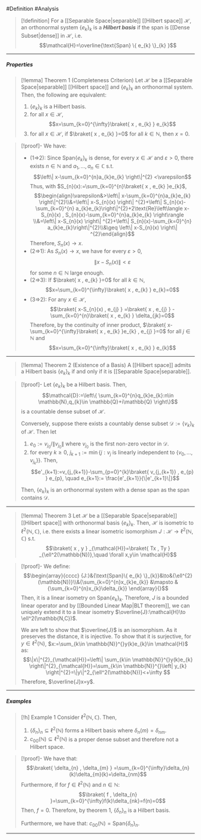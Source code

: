 #Definition #Analysis 

> [!definition]
> For a [[Separable Space|separable]] [[Hilbert space]] $\mathcal{H}$, an orthonormal system $\{ e_{k} \}_{k}$ is a ***Hilbert basis*** if the span is [[Dense Subset|dense]] in $\mathcal{H}$, i.e.$$\mathcal{H}=\overline{\text{Span} \{ e_{k} \}_{k}  }$$
---
##### Properties
> [!lemma] Theorem 1 (Completeness Criterion)
> Let $\mathcal{H}$ be a [[Separable Space|separable]] [[Hilbert space]] and $\{ e_{k} \}_{k}$ an orthonormal system. Then, the following are equivalent:
> 1. $\{ e_{k} \}_{k}$ is a Hilbert basis.
> 2. for all $x\in \mathcal{H}$, $$x=\sum_{k=0}^{\infty}\braket{ x , e_{k} } e_{k}$$
> 3. for all $x\in \mathcal{H}$, if $\braket{ x , e_{k} }=0$ for all $k\in \mathbb{N}$, then $x=0$.

> [!proof]-
> We have:
> - (1=>2): Since $\text{Span}\{ e_{k} \}_{k}$ is dense, for every $x\in \mathcal{H}$ and $\varepsilon>0$, there exists $n\in\mathbb{N}$ and $a_{1},\dots,a_{n}\in\mathbb{C}$ s.t. $$\left\| x-\sum_{k=0}^{n}a_{k}e_{k} \right\|^{2} <\varepsilon$$Thus, with $S_{n}(x):=\sum_{k=0}^{n}\braket{ x , e_{k} }e_{k}$, $$\begin{align}\varepsilon&>\left\| x-\sum_{k=0}^{n}a_{k}e_{k} \right\|^{2}\\&=\left\| x-S_{n}(x) \right\| ^{2}+\left\| S_{n}(x)-\sum_{k=0}^{n} a_{k}e_{k}\right\|^{2}+2\text{Re}\left\langle x-S_{n}(x) , S_{n}(x)-\sum_{k=0}^{n}a_{k}e_{k} \right\rangle  \\&=\left\| x-S_{n}(x) \right\| ^{2}+\left\| S_{n}(x)-\sum_{k=0}^{n} a_{k}e_{k}\right\|^{2}\\&\geq \left\| x-S_{n}(x) \right\| ^{2}\end{align}$$Therefore, $S_{n}(x)\to x$.
> - (2=>1): As $S_{n}(x)\to x$, we have for every $\varepsilon>0$, $$\left\| x-S_{n}(x) \right\| <\varepsilon$$for some $n\in \mathbb{N}$ large enough. 
> - (2=>3): If $\braket{ x , e_{k} }=0$ for all $k\in \mathbb{N}$, $$x=\sum_{k=0}^{\infty}\braket{ x , e_{k} } e_{k}=0$$
> - (3=>2): For any $x\in \mathcal{H}$, $$\braket{ x-S_{n}(x) , e_{j} } =\braket{ x , e_{j} } -\sum_{k=0}^{n}\braket{ x , e_{k} } \delta_{jk}=0$$Therefore, by the continuity of inner product, $\braket{ x-\sum_{k=0}^{\infty}\braket{ x , e_{k} }e_{k} , e_{j} }=0$ for all $j\in \mathbb{N}$ and $$x=\sum_{k=0}^{\infty}\braket{ x , e_{k} } e_{k}$$
---
> [!lemma] Theorem 2 (Existence of a Basis)
> A [[Hilbert space]] admits a Hilbert basis $\{ e_{k} \}_{k}$ if and only if it is [[Separable Space|separable]].

> [!proof]-
> Let $\{ e_{k} \}_{k}$ be a Hilbert basis. Then, $$\mathcal{D}:=\left\{  \sum_{k=0}^{n}q_{k}e_{k}:n\in \mathbb{N},q_{k}\in \mathbb{Q}+i\mathbb{Q}  \right\}$$is a countable dense subset of $\mathcal{H}$.
> 
> Conversely, suppose there exists a countably dense subset $\mathcal{D}:=\{ v_{k} \}_{k}$ of $\mathcal{H}$. Then let 
> 1. $e_{0}:=v_{j_{0}} / \|v_{j_{0}}\|$ where $v_{j_{0}}$ is the first non-zero vector in $\mathcal{D}$.
> 2. for every $k\geq 0$, $j_{k+1}:=\min\{ j:v_{j}\text{ is linearly independent to }\{ v_{0},\dots,v_{j_{k}} \} \}$. Then, $$e'_{k+1}:=v_{j_{k+1}}-\sum_{p=0}^{k}\braket{ v_{j_{k+1}} , e_{p} } e_{p}, \quad e_{k+1}:= \frac{e'_{k+1}}{\|e'_{k+1}\|}$$
> 
> Then, $\{ e_{k} \}_{k}$ is an orthonormal system with a dense span as the span contains $\mathcal{D}$.
---
> [!lemma] Theorem 3
> Let $\mathcal{H}$ be a  [[Separable Space|separable]] [[Hilbert space]] with orthonormal basis $\{ e_{k} \}_{k}$. Then, $\mathcal{H}$ is isometric to $\ell^2(\mathbb{N},\mathbb{C})$, i.e. there exists a linear isometric isomorphism $J:\mathcal{H}\to \ell^{2}(\mathbb{N},\mathbb{C})$ s.t. $$\braket{ x , y } _{\mathcal{H}}=\braket{ Tx , Ty } _{\ell^2(\mathbb{N})},\quad \forall x,y\in \mathcal{H}$$

> [!proof]-
> We define: $$\begin{array}{cccc} {J:}&{\text{Span}\{ e_{k} \}_{k}}&\to&{\ell^{2}(\mathbb{N})}\\&{\sum_{k=0}^{n}x_{k}e_{k}} &\mapsto & {\sum_{k=0}^{n}x_{k}\delta_{k}} \end{array}{}$$Then, it is a linear isometry on $\text{Span}\{ e_{k} \}_{k}$. Therefore, $J$ is a bounded linear operator and by [[Bounded Linear Map|BLT theorem]], we can uniquely extend it to a linear isometry $\overline{J}:\mathcal{H}\to \ell^2(\mathbb{N,C})$.
> 
> We are left to show that $\overline{J}$ is an isomorphism. As it preserves the distance, it is injective. To show that it is surjective, for $y\in \ell^2(\mathbb{N})$, $x:=\sum_{k\in \mathbb{N}}^{}y(k)e_{k}\in \mathcal{H}$ as: $$\|x\|^{2}_{\mathcal{H}}=\left\| \sum_{k\in \mathbb{N}}^{}y(k)e_{k} \right\|^{2}_{\mathcal{H}}=\sum_{k\in \mathbb{N}}^{}\left| y_{k} \right|^{2}=\|y\|^2_{\ell^2(\mathbb{N})}<+\infty  $$Therefore, $\overline{J}x=y$.
---
##### Examples
> [!h] Example 1
> Consider $\ell^2(\mathbb{N},\mathbb{C})$. Then, 
> 1. $\{ \delta_{n} \}_{n}\subseteq \ell^2(\mathbb{N})$ forms a Hilbert basis where $\delta_{n}(m)=\delta_{nm}$. 
> 2. $c_{00}(\mathbb{N})\subseteq \ell^2(\mathbb{N})$ is a proper dense subset and therefore not a Hilbert space.

> [!proof]-
> We have that: 
> $$\braket{ \delta_{n} , \delta_{m} } =\sum_{k=0}^{\infty}\delta_{n}(k)\delta_{m}(k)=\delta_{nm}$$Furthermore, if for $f\in \ell^2(\mathbb{N})$ and $n\in \mathbb{N}$: $$\braket{ f , \delta_{n} }=\sum_{k=0}^{\infty}f(k)\delta_{nk}=f(n)=0$$Then, $f=0$. Therefore, by theorem 1, $\{ \delta_{n} \}_{n}$ is a Hilbert basis.
> 
> Furthermore, we have that: $c_{00}(\mathbb{N})=\text{Span}\{ \delta_{n} \}_{n}$.
---
